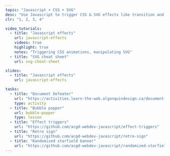 ```yaml
---
topic: "Javascript + CSS + SVG"
desc: "Use Javascript to trigger CSS & SVG effects like transition and animations."
clr: "1, 2, 3, 4"

video_tutorials:
  - title: "Javascript effects"
    url: javascript-effects
    videos: true
    highlight: true
    notes: "Triggering CSS animations, manipulating SVG"
  - title: "SVG cheat sheet"
    url: svg-cheat-sheet

slides:
  - title: "Javascript effects"
    url: javascript-effects

tasks:
  - title: "Document Defeater"
    url: "https://activities.learn-the-web.algonquindesign.ca/document-defeater/"
    type: activity
  - title: "Bubble popper"
    url: bubble-popper
    type: lesson
  - title: "Effect triggers"
    url: "https://github.com/acgd-webdev-javascript/effect-triggers"
  - title: "Retro sign"
    url: "https://github.com/acgd-webdev-javascript/retro-sign"
  - title: "Randomized starfield banner"
    url: "https://github.com/acgd-webdev-javascript/randomized-starfield-banner"
---
```

